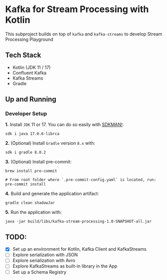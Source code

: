 # Kafka for Stream Processing with Kotlin

This subproject builds on top of `kafka` and `kafka-streams` to develop Stream Processing Playground

## Tech Stack
- Kotlin (JDK 11 / 17)
- Confluent Kafka
- Kafka Streams
- Gradle

## Up and Running

### Developer Setup

**1.** Install `JDK` 11 or 17. You can do so easily with [SDKMAN!](https://sdkman.io/):

```shell
sdk i java 17.0.6-librca
```

**2.** (Optional) Install `Gradle` version `8.x` with:

```shell
sdk i gradle 8.0.2
```

**3.** (Optional) Install pre-commit:
```shell
brew install pre-commit

# From root folder where `.pre-commit-config.yaml` is located, run:
pre-commit install
```

**4.** Build and generate the application artifact:
```shell
gradle clean shadowJar
```

**5.** Run the application with:
```shell
java -jar build/libs/kafka-stream-processing-1.0-SNAPSHOT-all.jar
```

## TODO:
- [X] Set up an environment for Kotlin, Kafka Client and KafkaStreams
- [ ] Explore serialization with JSON
- [ ] Explore serialization with Avro
- [ ] Explore KafkaStreams as built-in library in the App
- [ ] Set up a Schema Registry
